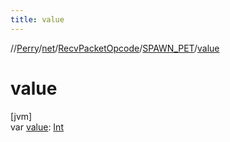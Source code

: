 ```yaml
---
title: value
---
```

//[Perry](../../../../index.html)/[net](../../index.html)/[RecvPacketOpcode](../index.html)/[SPAWN_PET](index.html)/[value](value.html)



# value



[jvm]\
var [value](value.html): [Int](https://kotlinlang.org/api/latest/jvm/stdlib/kotlin/-int/index.html)




